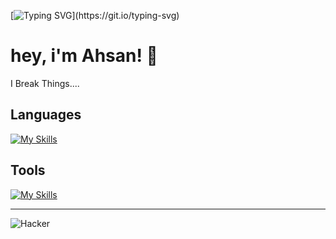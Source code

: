 [![Typing SVG](https://readme-typing-svg.demolab.com?font=Fira+Code&pause=1000&width=435&lines=Hello-o-o!)](https://git.io/typing-svg)

# hey, i'm Ahsan! 👋



I Break Things....





## Languages

[![My Skills](https://skillicons.dev/icons?i=python,c,cpp,java)](https://skillicons.dev)

## Tools
 
[![My Skills](https://skillicons.dev/icons?i=git,github,html,css,linux,gitlab,kali,py,powershell,notion,ps,discord,autocad,windows,vscode)](https://skillicons.dev)

----- 

![Hacker](https://i.giphy.com/media/YQitE4YNQNahy/giphy.webp)
